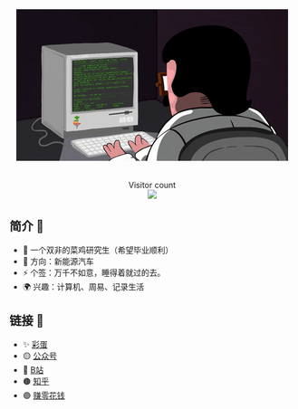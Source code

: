 <!-- 敲代码的图片 -->
<div align="center" ><img order-radius="100px" src="images/dffb9ec7bdd20aa6127f0c82916b4bbe1deabe68743148a4a1af79aa8dadc485.gif"/></div>
<br>

<p align="center">
    Visitor count<br><img src="https://profile-counter.glitch.me/atongrun/count.svg" />
</p>


## 简介 :raised_hands:

- 🔭 一个双非的菜鸡研究生（希望毕业顺利）
- 🤔 方向：新能源汽车
- ⚡ 个签：万千不如意，睡得着就过的去。 
- 🌍 兴趣：计算机、周易、记录生活


## 链接 🔗


- ✨ [彩蛋](https://atong.run/posts/3396067387/)
- 🟡 [公众号](https://open.weixin.qq.com/qr/code?username=gh_0775e1b16e93)
- 🔴 [B站](https://space.bilibili.com/385227660?spm_id_from=333.1007.0.0)
- 🟤 [知乎](https://www.zhihu.com/people/qian-lan-wa)
- 🟣 [赚零花钱](https://atong.run/posts/2137780596/)

